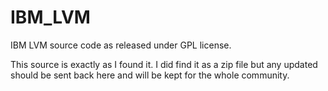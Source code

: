 # IBM_LVM
IBM LVM source code as released under GPL license.

This source is exactly as I found it. I did find it as a zip file but any updated should be sent back here and will be kept for the whole community.

